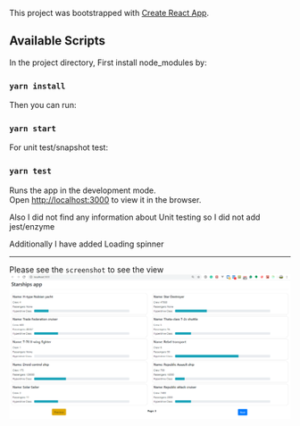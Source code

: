 This project was bootstrapped with [Create React App](https://github.com/facebook/create-react-app).

## Available Scripts

In the project directory, First install node_modules
by:
### `yarn install`

Then you can run:

### `yarn start`

For unit test/snapshot test:

### `yarn test`
Runs the app in the development mode.<br />
Open [http://localhost:3000](http://localhost:3000) to view it in the browser.

Also I did not find any information about Unit testing so  I did not add jest/enzyme

Additionally I have added Loading spinner

---
Please see the `screenshot` to see the view
![screenshot](screenshots/starships.PNG)
